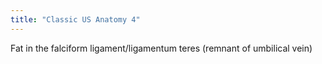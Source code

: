 ```yaml
---
title: "Classic US Anatomy 4"
---
```

Fat in the falciform ligament/ligamentum teres (remnant of umbilical vein)

